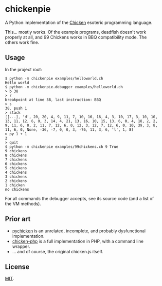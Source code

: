 # chickenpie

A Python implementation of the [Chicken][] esoteric programming language.

This… mostly works. Of the example programs, deadfish doesn't work properly
at all, and 99 Chickens works in BBQ compatibility mode. The others work fine.

## Usage
In the project root:
```console
$ python -m chickenpie examples/helloworld.ch
Hello world
$ python -m chickenpie.debugger examples/helloworld.ch
> b 38
> r
breakpoint at line 38, last instruction: BBQ
> s
38. push 1
> stack
[[...], 'd', 20, 20, 4, 9, 11, 7, 10, 16, 16, 4, 3, 10, 17, 3, 10, 10, 13, 11, 12, 6, 0, 3, 14, 4, 21, 13, 16, 10, 15, 13, 6, 0, 4, 18, 2, 2, 9, 11, 6, 0, 2, 11, 7, 12, 6, 0, 12, 3, 12, 7, 12, 6, 0, 10, 39, 3, 8, 11, 6, 0, None, -36, -7, 0, 0, 3, -76, 11, 3, 6, 'l', 1, 8]
> py 1 + 1
2
> quit
$ python -m chickenpie examples/99chickens.ch 9 True
9 chickens
8 chickens
7 chickens
6 chickens
5 chickens
4 chickens
3 chickens
2 chickens
1 chicken
no chickens
```

For all commands the debugger accepts, see its source code (and a list of the VM methods).

## Prior art
* [pychicken][] is an unrelated, incomplete, and probably dysfunctional implementation.
* [chicken-php][] is a full implementation in PHP, with a command line wrapper.
* ... and of course, the original chicken.js itself.

## License
[MIT](LICENSE).


[Chicken]: http://torso.me/chicken
[pychicken]: https://github.com/zjs/pychicken
[chicken-php]: https://github.com/igorw/chicken-php
